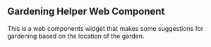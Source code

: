 ## Gardening Helper Web Component

This is a web components widget that makes some suggestions for gardening based on the location of the garden.


